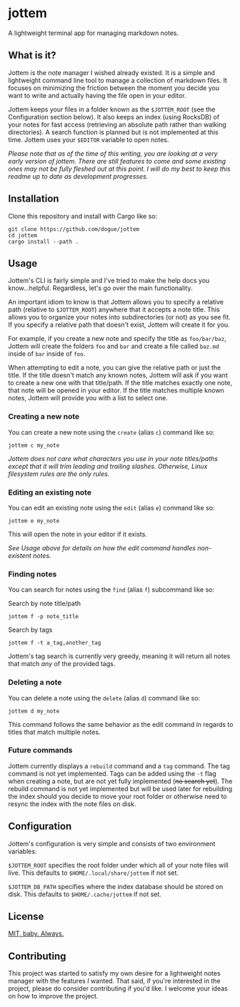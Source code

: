 # jottem

A lightweight terminal app for managing markdown notes.

## What is it?

Jottem is the note manager I wished already existed. It is a simple and lightweight command line tool to manage a collection of markdown files. It focuses on minimizing the friction between the moment you decide you want to write and actually having the file open in your editor.

Jottem keeps your files in a folder known as the `$JOTTEM_ROOT` (see the Configuration section below). It also keeps an index (using RocksDB) of your notes for fast access (retrieving an absolute path rather than walking directories). A search function is planned but is not implemented at this time. Jottem uses your `$EDITOR` variable to open notes.

*Please note that as of the time of this writing, you are looking at a very early version of jottem. There are still features to come and some existing ones may not be fully fleshed out at this point. I will do my best to keep this readme up to date as development progresses.*

## Installation

Clone this repository and install with Cargo like so:

```
git clone https://github.com/dogue/jottem
cd jottem
cargo install --path .
```

## Usage

Jottem's CLI is fairly simple and I've tried to make the help docs you know...helpful. Regardless, let's go over the main functionality.

An important idiom to know is that Jottem allows you to specify a relative path (relative to `$JOTTEM_ROOT`) anywhere that it accepts a note title. This allows you to organize your notes into subdirectories (or not) as you see fit. If you specify a relative path that doesn't exist, Jottem will create it for you. 

For example, if you create a new note and specify the title as `foo/bar/baz`, Jottem will create the folders `foo` and `bar` and create a file called `baz.md` inside of `bar` inside of `foo`.

When attempting to edit a note, you can give the relative path or just the title. If the title doesn't match any known notes, Jottem will ask if you want to create a new one with that title/path. If the title matches exactly one note, that note will be opened in your editor. If the title matches multiple known notes, Jottem will provide you with a list to select one.

### Creating a new note

You can create a new note using the `create` (alias `c`) command like so:

```
jottem c my_note
```

*Jottem does not care what characters you use in your note titles/paths except that it will trim leading and trailing slashes. Otherwise, Linux filesystem rules are the only rules.*

### Editing an existing note

You can edit an existing note using the `edit` (alias `e`) command like so:

```
jottem e my_note
```

This will open the note in your editor if it exists.

*See Usage above for details on how the edit command handles non-existent notes.*

### Finding notes

You can search for notes using the `find` (alias `f`) subcommand like so:

Search by note title/path
```
jottem f -p note_title
```

Search by tags
```
jottem f -t a_tag,another_tag
```

Jottem's tag search is currently very greedy, meaning it will return all notes that match *any* of the provided tags.

### Deleting a note

You can delete a note using the `delete` (alias `d`) command like so:

```
jottem d my_note
```

This command follows the same behavior as the edit command in regards to titles that match multiple notes.

### Future commands

Jottem currently displays a `rebuild` command and a `tag` command. The tag command is not yet implemented. Tags can be added using the `-t` flag when creating a note, but are not yet fully implemented (~~no search yet~~). The rebuild command is not yet implemented but will be used later for rebuilding the index should you decide to move your root folder or otherwise need to resync the index with the note files on disk.

## Configuration

Jottem's configuration is very simple and consists of two environment variables:

`$JOTTEM_ROOT` specifies the root folder under which all of your note files will live. This defaults to `$HOME/.local/share/jottem` if not set.

`$JOTTEM_DB_PATH` specifies where the index database should be stored on disk. This defaults to `$HOME/.cache/jottem` if not set.

## License

[MIT, baby. Always.](LICENSE)

## Contributing

This project was started to satisfy my own desire for a lightweight notes manager with the features *I* wanted. That said, if you're interested in the project, please do consider contributing if you'd like. I welcome your ideas on how to improve the project.

